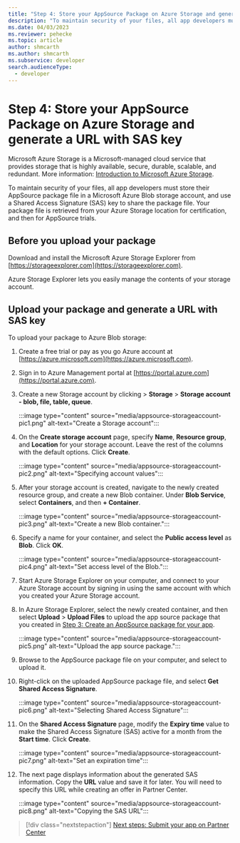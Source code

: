 ```yaml
---
title: "Step 4: Store your AppSource Package on Azure Storage and generate a URL with SAS key | Microsoft Docs" 
description: "To maintain security of your files, all app developers must store their AppSource package file in a Microsoft Azure Blob storage account, and use a Shared Access Signature (SAS) key to share the package file. Your package file is retrieved from your Azure Storage location for certification, and then for AppSource trials."
ms.date: 04/03/2023
ms.reviewer: pehecke
ms.topic: article
author: shmcarth
ms.author: shmcarth
ms.subservice: developer
search.audienceType: 
  - developer
---
```

# Step 4: Store your AppSource Package on Azure Storage and generate a URL with SAS key

Microsoft Azure Storage is a Microsoft-managed cloud service that provides storage that is highly available, secure, durable, scalable, and redundant. More information: [Introduction to Microsoft Azure Storage](/azure/storage/common/storage-introduction).

To maintain security of your files, all app developers must store their AppSource package file in a Microsoft Azure Blob storage account, and use a Shared Access Signature (SAS) key to share the package file. Your package file is retrieved from your Azure Storage location for certification, and then for AppSource trials.

## Before you upload your package

Download and install the Microsoft Azure Storage Explorer from [https://storageexplorer.com](https://storageexplorer.com).

Azure Storage Explorer lets you easily manage the contents of your storage account.

## Upload your package and generate a URL with SAS key

To upload your package to Azure Blob storage:

1. Create a free trial or pay as you go Azure account at [https://azure.microsoft.com](https://azure.microsoft.com).
1. Sign in to Azure Management portal at [https://portal.azure.com](https://portal.azure.com).
1. Create a new Storage account by clicking  > **Storage** > **Storage account - blob, file, table, queue**.
    
   :::image type="content" source="media/appsource-storageaccount-pic1.png" alt-text="Create a Storage account":::

1. On the **Create storage account** page, specify **Name**, **Resource group**, and **Location** for your storage account. Leave the rest of the columns with the default options. Click **Create**. 

   :::image type="content" source="media/appsource-storageaccount-pic2.png" alt-text="Specifying account values":::
  
1. After your storage account is created, navigate to the newly created resource group, and create a new Blob container. Under **Blob Service**, select **Containers**, and then **+ Container**.

   :::image type="content" source="media/appsource-storageaccount-pic3.png" alt-text="Create a new Blob container.":::

1. Specify a name for your container, and select the **Public access level** as **Blob**. Click **OK**.

   :::image type="content" source="media/appsource-storageaccount-pic4.png" alt-text="Set access level of the Blob.":::

1. Start Azure Storage Explorer on your computer, and connect to your Azure Storage account by signing in using the same account with which you created your Azure Storage account.

1. In Azure Storage Explorer, select the newly created container, and then select **Upload** > **Upload Files** to upload the app source package that you created in [Step 3: Create an AppSource package for your app](create-package-app.md). 

   :::image type="content" source="media/appsource-storageaccount-pic5.png" alt-text="Upload the app source package.":::

1. Browse to the AppSource package file on your computer, and select to upload it.

1. Right-click on the uploaded AppSource package file, and select **Get Shared Access Signature**.

   :::image type="content" source="media/appsource-storageaccount-pic6.png" alt-text="Selecting Shared Access Signature":::

1. On the **Shared Access Signature** page, modify the **Expiry time** value to make the Shared Access Signature (SAS) active for a month from the **Start time**. Click **Create**.

   :::image type="content" source="media/appsource-storageaccount-pic7.png" alt-text="Set an expiration time":::

1. The next page displays information about the generated SAS information. Copy the **URL** value and save it for later. You will need to specify this URL while creating an offer in Partner Center.

   :::image type="content" source="media/appsource-storageaccount-pic8.png" alt-text="Copying the SAS URL":::


> [!div class="nextstepaction"]
> [Next steps: Submit your app on Partner Center](next-steps-submit-app-cloud-partner-portal.md)
